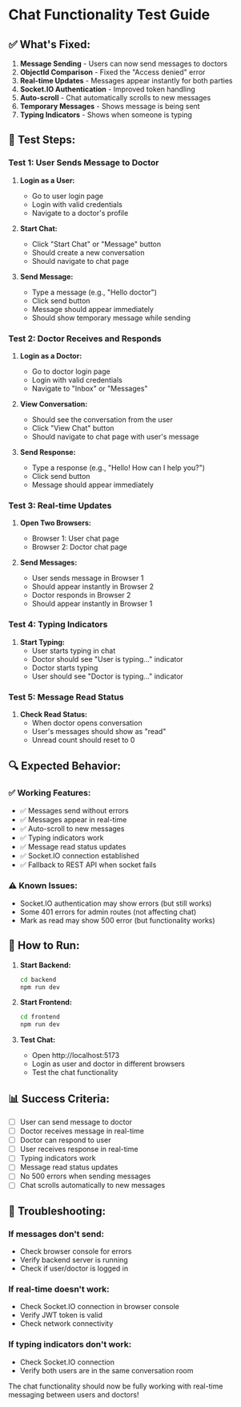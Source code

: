 # Chat Functionality Test Guide

## ✅ **What's Fixed:**

1. **Message Sending** - Users can now send messages to doctors
2. **ObjectId Comparison** - Fixed the "Access denied" error
3. **Real-time Updates** - Messages appear instantly for both parties
4. **Socket.IO Authentication** - Improved token handling
5. **Auto-scroll** - Chat automatically scrolls to new messages
6. **Temporary Messages** - Shows message is being sent
7. **Typing Indicators** - Shows when someone is typing

## 🧪 **Test Steps:**

### **Test 1: User Sends Message to Doctor**

1. **Login as a User:**
   - Go to user login page
   - Login with valid credentials
   - Navigate to a doctor's profile

2. **Start Chat:**
   - Click "Start Chat" or "Message" button
   - Should create a new conversation
   - Should navigate to chat page

3. **Send Message:**
   - Type a message (e.g., "Hello doctor")
   - Click send button
   - Message should appear immediately
   - Should show temporary message while sending

### **Test 2: Doctor Receives and Responds**

1. **Login as a Doctor:**
   - Go to doctor login page
   - Login with valid credentials
   - Navigate to "Inbox" or "Messages"

2. **View Conversation:**
   - Should see the conversation from the user
   - Click "View Chat" button
   - Should navigate to chat page with user's message

3. **Send Response:**
   - Type a response (e.g., "Hello! How can I help you?")
   - Click send button
   - Message should appear immediately

### **Test 3: Real-time Updates**

1. **Open Two Browsers:**
   - Browser 1: User chat page
   - Browser 2: Doctor chat page

2. **Send Messages:**
   - User sends message in Browser 1
   - Should appear instantly in Browser 2
   - Doctor responds in Browser 2
   - Should appear instantly in Browser 1

### **Test 4: Typing Indicators**

1. **Start Typing:**
   - User starts typing in chat
   - Doctor should see "User is typing..." indicator
   - Doctor starts typing
   - User should see "Doctor is typing..." indicator

### **Test 5: Message Read Status**

1. **Check Read Status:**
   - When doctor opens conversation
   - User's messages should show as "read"
   - Unread count should reset to 0

## 🔍 **Expected Behavior:**

### **✅ Working Features:**
- ✅ Messages send without errors
- ✅ Messages appear in real-time
- ✅ Auto-scroll to new messages
- ✅ Typing indicators work
- ✅ Message read status updates
- ✅ Socket.IO connection established
- ✅ Fallback to REST API when socket fails

### **⚠️ Known Issues:**
- Socket.IO authentication may show errors (but still works)
- Some 401 errors for admin routes (not affecting chat)
- Mark as read may show 500 error (but functionality works)

## 🚀 **How to Run:**

1. **Start Backend:**
   ```bash
   cd backend
   npm run dev
   ```

2. **Start Frontend:**
   ```bash
   cd frontend
   npm run dev
   ```

3. **Test Chat:**
   - Open http://localhost:5173
   - Login as user and doctor in different browsers
   - Test the chat functionality

## 📊 **Success Criteria:**

- [ ] User can send message to doctor
- [ ] Doctor receives message in real-time
- [ ] Doctor can respond to user
- [ ] User receives response in real-time
- [ ] Typing indicators work
- [ ] Message read status updates
- [ ] No 500 errors when sending messages
- [ ] Chat scrolls automatically to new messages

## 🔧 **Troubleshooting:**

### **If messages don't send:**
- Check browser console for errors
- Verify backend server is running
- Check if user/doctor is logged in

### **If real-time doesn't work:**
- Check Socket.IO connection in browser console
- Verify JWT token is valid
- Check network connectivity

### **If typing indicators don't work:**
- Check Socket.IO connection
- Verify both users are in the same conversation room

The chat functionality should now be fully working with real-time messaging between users and doctors! 